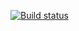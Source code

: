 [![Build status](https://ci.appveyor.com/api/projects/status/0943sa67o0yg5ad8?svg=true)](https://ci.appveyor.com/project/AsotikovAnton/ajs-homework-7-2)